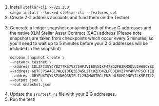 1. Install `stellar-cli >=v21.3.0`  
`cargo install --locked stellar-cli --features opt`
2. Create 2 G address accounts and fund them on the Testnet  
![]()
3. Generate a ledger snapshot containing both of those G addresses and the native XLM Stellar Asset Contract (SAC) address (Please note snapshots are taken from checkpoints which occur every 5 minutes, so you'll need to wait up to 5 minutes before your 2 G addresses will be included in the snapshot)  
    ```bash
    soroban snapshot create \
    --network testnet \
    --address CDLZFC3SYJYDZT7K67VZ75HPJVIEUVNIXF47ZG2FB2RMQQVU2HHGCYSC \
    --address GBTFJPSA4GC7WLQIOFQ35345LJTCRZPD4ZLFCDEWVZ7WY4MVM7SCHIEQ \
    --address GBYEUXTQY4S7XN6O3RIELIL25AMWMTBGLEDZLHL5UHDDNEY7LK5EJTL2 \
    --output json \
    --out snapshot.json
    ```
4. Update the `src/test.rs` file with your 2 G addresses.
5. Run the test!